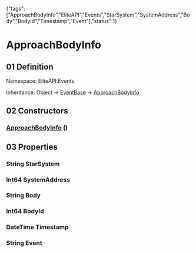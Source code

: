 {"tags":["ApproachBodyInfo","EliteAPI","Events","StarSystem","SystemAddress","Body","BodyId","Timestamp","Event"],"status":1}

# ApproachBodyInfo

## 01 Definition

Namespace: <span class='code'>EliteAPI.Events</span>

Inheritance: <span class='code'>Object</span> → <span class='code'>[EventBase](../../EliteAPI/Events/EventBase.html)</span> → <span class='code'>[ApproachBodyInfo](../../EliteAPI/Events/ApproachBodyInfo.html)</span>

## 02 Constructors

### <span class='code'>[ApproachBodyInfo](../../EliteAPI/Events/ApproachBodyInfo.html)</span> ()

## 03 Properties

### <span class='code'>String</span> StarSystem

### <span class='code'>Int64</span> SystemAddress

### <span class='code'>String</span> Body

### <span class='code'>Int64</span> BodyId

### <span class='code'>DateTime</span> Timestamp

### <span class='code'>String</span> Event

